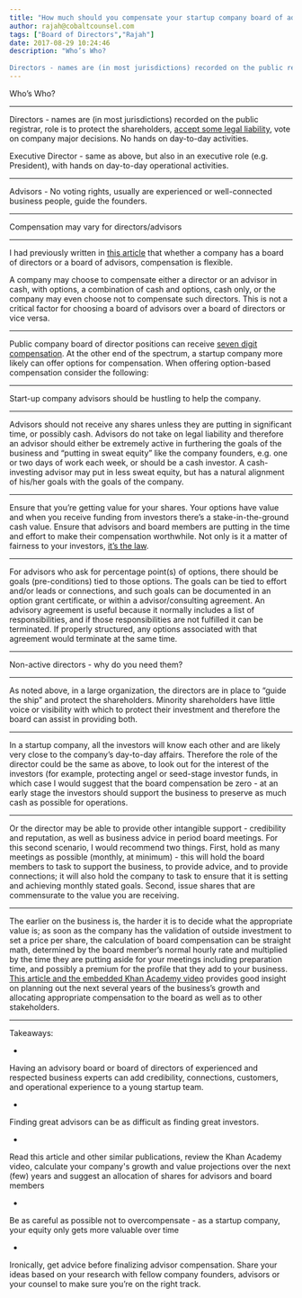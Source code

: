```yaml
---
title: "How much should you compensate your startup company board of advisors/directors?"
author: rajah@cobaltcounsel.com
tags: ["Board of Directors","Rajah"]
date: 2017-08-29 10:24:46
description: "Who’s Who?
 
Directors - names are (in most jurisdictions) recorded on the public registrar, role is to protect the shareholders, accept some legal liability, vote on company major decisions. No hands..."
---
```


Who’s Who?
** **
Directors - names are (in most jurisdictions) recorded on the public registrar, role is to protect the shareholders, [accept some legal liability](../choosing-a-board-of-directors-or-board-of-advisors-for-your-business/), vote on company major decisions. No hands on day-to-day activities.

 

Executive Director - same as above, but also in an executive role (e.g. President), with hands on day-to-day operational activities.
** **
Advisors - No voting rights, usually are experienced or well-connected business people, guide the founders.
** **
Compensation may vary for directors/advisors
** **
I had previously written in [this article](../choosing-a-board-of-directors-or-board-of-advisors-for-your-business/) that whether a company has a board of directors or a board of advisors, compensation is flexible.

A company may choose to compensate either a director or an advisor in cash, with options, a combination of cash and options, cash only, or the company may even choose not to compensate such directors. This is not a critical factor for choosing a board of advisors over a board of directors or vice versa.

** **
Public company board of director positions can receive [seven digit compensation](https://www.bostonglobe.com/business/2015/12/01/good-work-you-can-get-corporate-directors-among-highest-paid-part-time-employees-america/rYHPP7ozPXU0AG8VSo37MM/story.html).  At the other end of the spectrum, a startup company more likely can offer options for compensation.  When offering option-based compensation consider the following:
** **
Start-up company advisors should be hustling to help the company.
** **
Advisors should not receive any shares unless they are putting in significant time, or possibly cash. Advisors do not take on legal liability and therefore an advisor should either be extremely active in furthering the goals of the business and “putting in sweat equity” like the company founders, e.g. one or two days of work each week, or should be a cash investor.  A cash-investing advisor may put in less sweat equity, but has a natural alignment of his/her goals with the goals of the company.
** **
Ensure that you’re getting value for your shares.  Your options have value and when you receive funding from investors there’s a stake-in-the-ground cash value.  Ensure that advisors and board members are putting in the time and effort to make their compensation worthwhile.  Not only is it a matter of fairness to your investors, [it’s the law](../required-consideration-for-an-esop/).
** **
For advisors who ask for percentage point(s) of options, there should be goals (pre-conditions) tied to those options.  The goals can be tied to effort and/or leads or connections, and such goals can be documented in an option grant certificate, or within a advisor/consulting agreement.  An advisory agreement is useful because it normally includes a list of responsibilities, and if those responsibilities are not fulfilled it can be terminated. If properly structured, any options associated with that agreement would terminate at the same time.
** **
Non-active directors - why do you need them?
** **
As noted above, in a large organization, the directors are in place to “guide the ship” and protect the shareholders.  Minority shareholders have little voice or visibility with which to protect their investment and therefore the board can assist in providing both.
** **
In a startup company, all the investors will know each other and are likely very close to the company’s day-to-day affairs. Therefore the role of the director could be the same as above, to look out for the interest of the investors (for example, protecting angel or seed-stage investor funds, in which case I would suggest that the board compensation be zero - at an early stage the investors should support the business to preserve as much cash as possible for operations.
** **
Or the director may be able to provide other intangible support - credibility and reputation, as well as business advice in period board meetings.  For this second scenario, I would recommend two things.  First, hold as many meetings as possible (monthly, at minimum) - this will hold the board members to task to support the business, to provide advice, and to provide connections; it will also hold the company to task to ensure that it is setting and achieving monthly stated goals.  Second, issue shares that are commensurate to the value you are receiving.
** **
The earlier on the business is, the harder it is to decide what the appropriate value is; as soon as the company has the validation of outside investment to set a price per share, the calculation of board compensation can be straight math, determined by the board member’s normal hourly rate and multiplied by the time they are putting aside for your meetings including preparation time, and possibly a premium for the profile that they add to your business.  [This article and the embedded Khan Academy video](../tips-and-tricks-how-to-compensate-a-new-team-member-in-equity/) provides good insight on planning out the next several years of the business’s growth and allocating appropriate compensation to the board as well as to other stakeholders.
** **
Takeaways:

 

- 
Having an advisory board or board of directors of experienced and respected business experts can add credibility, connections, customers, and operational experience to a young startup team.

- 
Finding great advisors can be as difficult as finding great investors.

- 
Read this article and other similar publications, review the Khan Academy video, calculate your company's growth and value projections over the next (few) years and suggest an allocation of shares for advisors and board members

- 
Be as careful as possible not to overcompensate - as a startup company, your equity only gets more valuable over time

- 
Ironically, get advice before finalizing advisor compensation.  Share your ideas based on your research with fellow company founders, advisors or your counsel to make sure you’re on the right track.